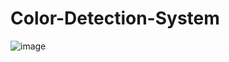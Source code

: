 # Color-Detection-System
![image](https://github.com/Pradipkumarsah/Color-Detection-System/assets/101270672/7710337f-5cea-40ab-9bd1-84344a656207)
